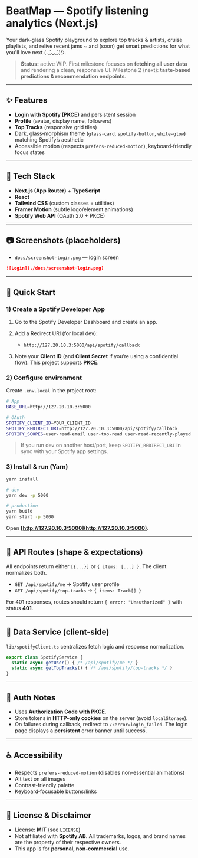 # BeatMap — Spotify listening analytics (Next.js)

Your dark‑glass Spotify playground to explore top tracks & artists, cruise playlists, and relive recent jams ~ and (soon) get smart predictions for what you'll love next ( ◡̀_◡́)ᕤ.

> **Status:** active WIP. First milestone focuses on **fetching all user data** and rendering a clean, responsive UI. Milestone 2 (next): **taste‑based predictions & recommendation endpoints**.

---

## ✨ Features

* **Login with Spotify (PKCE)** and persistent session
* **Profile** (avatar, display name, followers)
* **Top Tracks** (responsive grid tiles)
* Dark, glass‑morphism theme (`glass-card`, `spotify-button`, `white-glow`) matching Spotify’s aesthetic
* Accessible motion (respects `prefers-reduced-motion`), keyboard‑friendly focus states

---

## 🧰 Tech Stack

* **Next.js (App Router)** + **TypeScript**
* **React**
* **Tailwind CSS** (custom classes + utilities)
* **Framer Motion** (subtle logo/element animations)
* **Spotify Web API** (OAuth 2.0 + PKCE)

---

## 📷 Screenshots (placeholders)

* `docs/screenshot-login.png` — login screen

```md
![Login](./docs/screenshot-login.png)
```

---

## 🚀 Quick Start

### 1) Create a Spotify Developer App

1. Go to the Spotify Developer Dashboard and create an app.
2. Add a Redirect URI (for local dev):

   * `http://127.20.10.3:5000/api/spotify/callback`
3. Note your **Client ID** (and **Client Secret** if you’re using a confidential flow). This project supports **PKCE**.

### 2) Configure environment

Create `.env.local` in the project root:

```bash
# App
BASE_URL=http://127.20.10.3:5000

# OAuth
SPOTIFY_CLIENT_ID=YOUR_CLIENT_ID
SPOTIFY_REDIRECT_URI=http://127.20.10.3:5000/api/spotify/callback
SPOTIFY_SCOPES=user-read-email user-top-read user-read-recently-played user-read-playback-position user-read-playback-state user-read-currently-playing 
```

> If you run dev on another host/port, keep `SPOTIFY_REDIRECT_URI` in sync with your Spotify app settings.

### 3) Install & run (Yarn)

```bash
yarn install

# dev
yarn dev -p 5000

# production
yarn build
yarn start -p 5000
```

Open **[http://127.20.10.3:5000](http://127.20.10.3:5000)**.

---

## 🔌 API Routes (shape & expectations)

All endpoints return either `[{...}]` or `{ items: [...] }`. The client normalizes both.

* `GET /api/spotify/me` → Spotify user profile
* `GET /api/spotify/top-tracks` → `{ items: Track[] }`

For 401 responses, routes should return `{ error: "Unauthorized" }` with status **401**.

---

## 🧪 Data Service (client-side)

`lib/spotifyClient.ts` centralizes fetch logic and response normalization.

```ts
export class SpotifyService {
  static async getUser() { /* /api/spotify/me */ }
  static async getTopTracks() { /* /api/spotify/top-tracks */ }
}
```

---

## 🔐 Auth Notes

* Uses **Authorization Code with PKCE**.
* Store tokens in **HTTP‑only cookies** on the server (avoid `localStorage`).
* On failures during callback, redirect to `/?error=login_failed`. The login page displays a **persistent** error banner until success.

---

## ♿ Accessibility

* Respects `prefers-reduced-motion` (disables non-essential animations)
* Alt text on all images
* Contrast‑friendly palette
* Keyboard‑focusable buttons/links

---

## 📜 License & Disclaimer

* License: **MIT** (see `LICENSE`)
* Not affiliated with **Spotify AB**. All trademarks, logos, and brand names are the property of their respective owners.
* This app is for **personal, non‑commercial** use.
